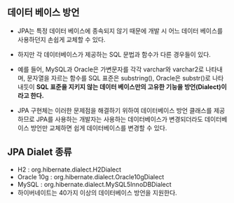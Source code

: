 ## 데이터 베이스 방언

- JPA는 특정 데이터 베이스에 종속되지 않기 때문에 개발 시 어느 데이터 베이스를 사용하던지 손쉽게 교체할 수 있다.
- 하지만 각 데이터베이스가 제공하는 SQL 문법과 함수가 다른 경우들이 있다.
- 예를 들어, MySQL과 Oracle은 가변문자를 각각 varchar와 varchar2로 나타내며, 문자열을 자르는 함수를 SQL 표준은 substring(), Oracle은 substr()로 나타내듯이 **SQL 표준을 지키지 않는 데이터 베이스만의 고유한 기능을 방언(Dialect)이라고 한다.**


- JPA 구현체는 이러한 문제점을 해결하기 위하여 데이터베이스 방언 클래스를 제공하므로 JPA를 사용하는 개발자는 사용하는 데이터베이스가 변경되더라도 데이터베이스 방언만 교체하면 쉽게 데이터베이스를 변경할 수 있다.




## JPA Dialet 종류
- H2 : org.hibernate.dialect.H2Dialect
- Oracle 10g : org.hibernate.dialect.Oracle10gDialect
- MySQL : org.hibernate.dialect.MySQL5InnoDBDialect
- 하이버네이트는 40가지 이상의 데이터베이스 방언을 지원한다.

